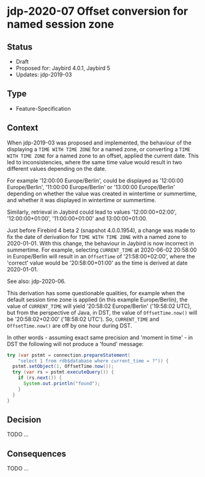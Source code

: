 # jdp-2020-07 Offset conversion for named session zone

## Status

- Draft
- Proposed for: Jaybird 4.0.1, Jaybird 5
- Updates: jdp-2019-03

## Type

- Feature-Specification

## Context

When jdp-2019-03 was proposed and implemented, the behaviour of the displaying
a `TIME WITH TIME ZONE` for a named zone, or converting a `TIME WITH TIME ZONE`
for a named zone to an offset, applied the current date. This led to
inconsistencies, where the same time value would result in two different values
depending on the date.

For example '12:00:00 Europe/Berlin', could be displayed as 
'12:00:00 Europe/Berlin', '11:00:00 Europe/Berlin' or '13:00:00 Europe/Berlin'
depending on whether the value was created in wintertime or summertime, and
whether it was displayed in wintertime or summertime.

Similarly, retrieval in Jaybird could lead to values '12:00:00+02:00', 
'12:00:00+01:00', '11:00:00+01:00' and 13:00:00+01:00.

Just before Firebird 4 beta 2 (snapshot 4.0.0.1954), a change was made to fix
the date of derivation for `TIME WITH TIME ZONE` with a named zone to 2020-01-01.
With this change, the behaviour in Jaybird is now incorrect in summertime. For
example, selecting `CURRENT_TIME` at 2020-06-02 20:58:00 in Europe/Berlin will
result in an `OffsetTime` of '21:58:00+02:00', where the 'correct' value would
be '20:58:00+01:00' as the time is derived at date 2020-01-01.

See also: jdp-2020-06.

This derivation has some questionable qualities, for example when the default
session time zone is applied (in this example Europe/Berlin), the value of
`CURRENT_TIME` will yield '20:58:02 Europe/Berlin' ('19:58:02 UTC), but from the
perspective of Java, in DST, the value of `OffsetTime.now()` will be
'20:58:02+02:00' ('18:58:02 UTC'). So, `CURRENT_TIME` and `OffsetTime.now()`
are off by one hour during DST.

In other words - assuming exact same precision and 'moment in time' - in DST the
following will not produce a 'found' message:

```java
try (var pstmt = connection.prepareStatement(
    "select 1 from rdb$database where current_time = ?")) {
  pstmt.setObject(1, OffsetTime.now());
  try (var rs = pstmt.executeQuery()) {
    if (rs.next()) {
      System.out.println("found");
    }
  }
}
```

## Decision

TODO ...

## Consequences

TODO ...
 